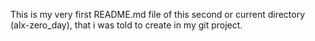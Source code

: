 This is my very first README.md file of this second or current
directory (alx-zero_day), that i was told to create in my git project.
